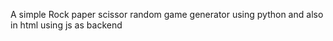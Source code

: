A simple Rock paper scissor random game generator using python and also in html using js as backend
